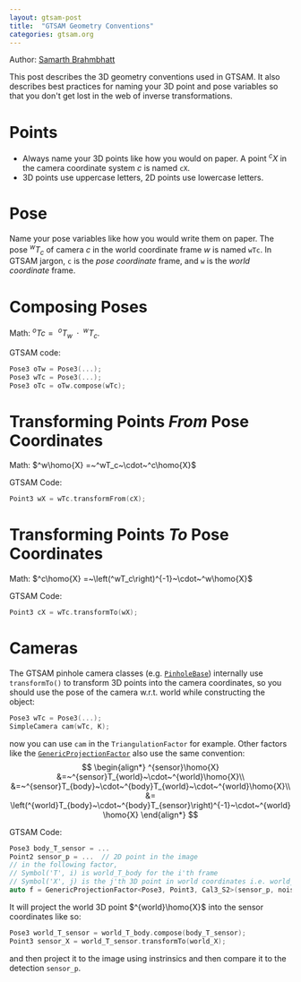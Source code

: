 ```yaml
---
layout: gtsam-post
title:  "GTSAM Geometry Conventions"
categories: gtsam.org
---
```

Author: [Samarth Brahmbhatt](https://samarth-robo.github.io)

This post describes the 3D geometry conventions used in GTSAM.
It also describes best practices for naming your 3D point and pose variables so that you don't get lost in the web of 
inverse transformations.

# Points
- Always name your 3D points like how you would on paper. A point $^cX$ in the camera coordinate system $c$ is named `cX`.
- 3D points use uppercase letters, 2D points use lowercase letters.

# Pose
Name your pose variables like how you would write them on paper. The pose $^wT_c$ of camera $c$ in the world coordinate frame
$w$ is named `wTc`.
In GTSAM jargon, `c` is the *pose coordinate* frame, and `w` is the *world coordinate* frame.

# Composing Poses
Math: $^oTc =~^oT_w~\cdot~^wT_c$.

GTSAM code:
```cpp
Pose3 oTw = Pose3(...);
Pose3 wTc = Pose3(...);
Pose3 oTc = oTw.compose(wTc);
```

# Transforming Points *From* Pose Coordinates
Math: $^w\homo{X} =~^wT_c~\cdot~^c\homo{X}$

GTSAM Code:
```cpp
Point3 wX = wTc.transformFrom(cX);
```

# Transforming Points *To* Pose Coordinates
Math: $^c\homo{X} =~\left(^wT_c\right)^{-1}~\cdot~^w\homo{X}$

GTSAM Code:
```cpp
Point3 cX = wTc.transformTo(wX);
```

# Cameras
The GTSAM pinhole camera classes (e.g. [`PinholeBase`](https://github.com/borglab/gtsam/blob/develop/gtsam/geometry/CalibratedCamera.cpp))
internally use `transformTo()` to transform 3D points into the camera coordinates, so you should use the pose of the camera
w.r.t. world while constructing the object:
```cpp
Pose3 wTc = Pose3(...);
SimpleCamera cam(wTc, K);
```
now you can use `cam` in the `TriangulationFactor` for example. Other factors like the
[`GenericProjectionFactor`](https://github.com/borglab/gtsam/blob/develop/gtsam/slam/ProjectionFactor.h)
also use the same convention:
$$
\begin{align*}
^{sensor}\homo{X}
&=~^{sensor}T_{world}~\cdot~^{world}\homo{X}\\
&=~^{sensor}T_{body}~\cdot~^{body}T_{world}~\cdot~^{world}\homo{X}\\
&= \left(^{world}T_{body}~\cdot~^{body}T_{sensor}\right)^{-1}~\cdot~^{world}\homo{X}
\end{align*}
$$

GTSAM Code:
```cpp
Pose3 body_T_sensor = ...
Point2 sensor_p = ...  // 2D point in the image
// in the following factor,
// Symbol('T', i) is world_T_body for the i'th frame
// Symbol('X', j) is the j'th 3D point in world coordinates i.e. world_Xj
auto f = GenericProjectionFactor<Pose3, Point3, Cal3_S2>(sensor_p, noise, Symbol('T', i), Symbol('X', j), K, body_T_sensor);
```
It will project the world 3D point $^{world}\homo{X}$ into the sensor coordinates like so:
```cpp
Pose3 world_T_sensor = world_T_body.compose(body_T_sensor);
Point3 sensor_X = world_T_sensor.transformTo(world_X);
```
and then project it to the image using instrinsics and then compare it to the detection `sensor_p`.
